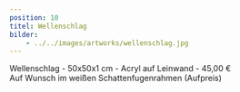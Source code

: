 ```yaml
---
position: 10
titel: Wellenschlag
bilder:
    - ../../images/artworks/wellenschlag.jpg
---
```


Wellenschlag - 50x50x1 cm - Acryl auf Leinwand - 45,00 €<br>Auf Wunsch im weißen Schattenfugenrahmen (Aufpreis)
